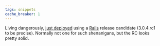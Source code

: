 ```yaml
---
tags: snippets
cache_breaker: 1
---
```


Living dangerously, [just deployed](/snippets/25) using a [Rails](/wiki/Rails) release candidate (3.0.4.rc1 to be precise). Normally not one for such shenanigans, but the RC looks pretty solid.

